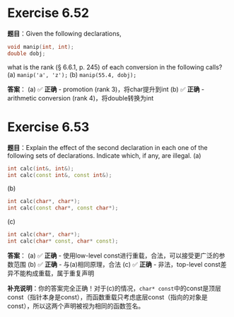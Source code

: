 # Exercise 6.52
**题目**：Given the following declarations,
```cpp
void manip(int, int);
double dobj;
```
what is the rank (§ 6.6.1, p. 245) of each conversion in the following calls?
(a) `manip('a', 'z');`
(b) `manip(55.4, dobj);`

**答案**：
(a) ✅ **正确** - promotion (rank 3)，将char提升到int
(b) ✅ **正确** - arithmetic conversion (rank 4)，将double转换为int

# Exercise 6.53
**题目**：Explain the effect of the second declaration in each one of the following sets of declarations. Indicate which, if any, are illegal.
(a) 
```cpp
int calc(int&, int&);
int calc(const int&, const int&);
```
(b) 
```cpp
int calc(char*, char*);
int calc(const char*, const char*);
```
(c) 
```cpp
int calc(char*, char*);
int calc(char* const, char* const);
```

**答案**：
(a) ✅ **正确** - 使用low-level const进行重载，合法，可以接受更广泛的参数范围
(b) ✅ **正确** - 与(a)相同原理，合法
(c) ✅ **正确** - 非法，top-level const差异不能构成重载，属于重复声明

**补充说明**：你的答案完全正确！对于(c)的情况，`char* const`中的const是顶层const（指针本身是const），而函数重载只考虑底层const（指向的对象是const），所以这两个声明被视为相同的函数签名。